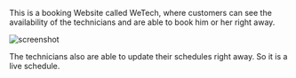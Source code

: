 This is a booking Website called WeTech, 
where customers can see the availability
of the technicians and 
are able to book him 
or her right away.

![screenshot](https://cloud.githubusercontent.com/assets/11033527/10041206/5d8814a6-61da-11e5-9780-c89d84ae83b9.jpg)

The technicians also are able to update their schedules right away. So it is a live schedule.
